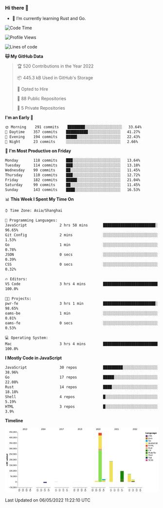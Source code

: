 ### Hi there 👋

- 🌱 I’m currently learning Rust and Go.

<!--START_SECTION:waka-->
![Code Time](http://img.shields.io/badge/Code%20Time-358%20hrs%2042%20mins-blue)

![Profile Views](http://img.shields.io/badge/Profile%20Views-1-blue)

![Lines of code](https://img.shields.io/badge/From%20Hello%20World%20I%27ve%20Written-850%20Thousand%20lines%20of%20code-blue)

**🐱 My GitHub Data** 

> 🏆 520 Contributions in the Year 2022
 > 
> 📦 445.3 kB Used in GitHub's Storage 
 > 
> 💼 Opted to Hire
 > 
> 📜 88 Public Repositories 
 > 
> 🔑 5 Private Repositories  
 > 
**I'm an Early 🐤** 

```text
🌞 Morning    291 commits    ████████░░░░░░░░░░░░░░░░░   33.64% 
🌆 Daytime    357 commits    ██████████░░░░░░░░░░░░░░░   41.27% 
🌃 Evening    194 commits    █████░░░░░░░░░░░░░░░░░░░░   22.43% 
🌙 Night      23 commits     ░░░░░░░░░░░░░░░░░░░░░░░░░   2.66%

```
📅 **I'm Most Productive on Friday** 

```text
Monday       118 commits    ███░░░░░░░░░░░░░░░░░░░░░░   13.64% 
Tuesday      114 commits    ███░░░░░░░░░░░░░░░░░░░░░░   13.18% 
Wednesday    99 commits     ██░░░░░░░░░░░░░░░░░░░░░░░   11.45% 
Thursday     110 commits    ███░░░░░░░░░░░░░░░░░░░░░░   12.72% 
Friday       182 commits    █████░░░░░░░░░░░░░░░░░░░░   21.04% 
Saturday     99 commits     ██░░░░░░░░░░░░░░░░░░░░░░░   11.45% 
Sunday       143 commits    ████░░░░░░░░░░░░░░░░░░░░░   16.53%

```


📊 **This Week I Spent My Time On** 

```text
⌚︎ Time Zone: Asia/Shanghai

💬 Programming Languages: 
JavaScript               2 hrs 58 mins       ████████████████████████░   96.65% 
Git Config               2 mins              ░░░░░░░░░░░░░░░░░░░░░░░░░   1.53% 
Go                       1 min               ░░░░░░░░░░░░░░░░░░░░░░░░░   0.78% 
JSON                     0 secs              ░░░░░░░░░░░░░░░░░░░░░░░░░   0.39% 
CSS                      0 secs              ░░░░░░░░░░░░░░░░░░░░░░░░░   0.32%

🔥 Editors: 
VS Code                  3 hrs 4 mins        █████████████████████████   100.0%

🐱‍💻 Projects: 
pwr-fe                   3 hrs 1 min         ████████████████████████░   98.65% 
oams-be                  1 min               ░░░░░░░░░░░░░░░░░░░░░░░░░   0.81% 
oams-fe                  0 secs              ░░░░░░░░░░░░░░░░░░░░░░░░░   0.53%

💻 Operating System: 
Mac                      3 hrs 4 mins        █████████████████████████   100.0%

```

**I Mostly Code in JavaScript** 

```text
JavaScript               30 repos            █████████░░░░░░░░░░░░░░░░   38.96% 
Go                       17 repos            █████░░░░░░░░░░░░░░░░░░░░   22.08% 
Rust                     14 repos            ████░░░░░░░░░░░░░░░░░░░░░   18.18% 
Shell                    4 repos             █░░░░░░░░░░░░░░░░░░░░░░░░   5.19% 
HTML                     3 repos             █░░░░░░░░░░░░░░░░░░░░░░░░   3.9%

```


**Timeline**

![Chart not found](https://raw.githubusercontent.com/elton/elton/main/charts/bar_graph.png) 


 Last Updated on 06/05/2022 11:22:10 UTC
<!--END_SECTION:waka-->

<!--
**elton/elton** is a ✨ _special_ ✨ repository because its `README.md` (this file) appears on your GitHub profile.

Here are some ideas to get you started:

- 🔭 I’m currently working on ...
- 🌱 I’m currently learning ...
- 👯 I’m looking to collaborate on ...
- 🤔 I’m looking for help with ...
- 💬 Ask me about ...
- 📫 How to reach me: ...
- 😄 Pronouns: ...
- ⚡ Fun fact: ...
-->
